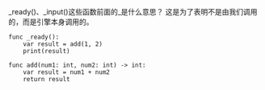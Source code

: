 _ready()、_input()这些函数前面的_是什么意思？
这是为了表明不是由我们调用的，而是引擎本身调用的。

```GDScript
func _ready():
	var result = add(1, 2)
	print(result)

func add(num1: int, num2: int) -> int:
	var result = num1 + num2
	return result
```
